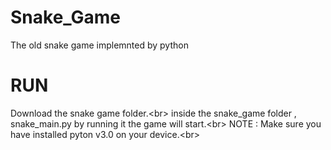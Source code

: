 # Snake_Game
The old snake game implemnted by python 

# RUN
Download the snake game folder.<br\>
inside the snake_game folder , snake_main.py by running it the game will start.<br\>
NOTE : Make sure you have installed pyton v3.0 on your device.<br\>
